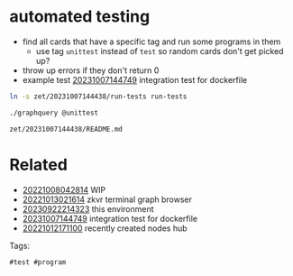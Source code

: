 # automated testing

- find all cards that have a specific tag and run some programs in them
  - use tag `unittest` instead of `test` so random cards don't get picked up?
- throw up errors if they don't return 0
- example test [20231007144749](/zet/20231007144749/README.md) integration test for dockerfile

```bash
ln -s zet/20231007144438/run-tests run-tests

./graphquery @unittest

```

` zet/20231007144438/README.md `

# Related

- [20221008042814](/zet/20221008042814/README.md) WIP
- [20221013021614](/zet/20221013021614/README.md) zkvr terminal graph browser
- [20230922214323](/zet/20230922214323/README.md) this environment
- [20231007144749](/zet/20231007144749/README.md) integration test for dockerfile
- [20221012171100](/zet/20221012171100/README.md) recently created nodes hub

Tags:

    #test #program
